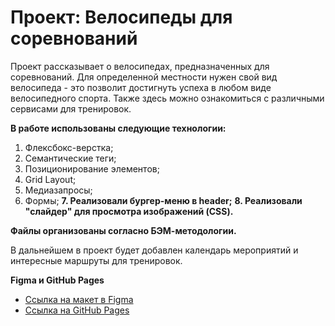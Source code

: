 # Проект: Велосипеды для соревнований

Проект рассказывает о велосипедах, предназначенных для соревнований. Для определенной местности нужен свой вид велосипеда - это позволит достигнуть успеха в любом виде велосипедного спорта. Также здесь можно ознакомиться с различными сервисами для тренировок.

**В работе использованы следующие технологии:**

1. Флексбокс-верстка;
2. Семантические теги;
3. Позиционирование элементов;
4. Grid Layout;
5. Медиазапросы;
6. Формы;
**7. Реализовали бургер-меню в header;**
**8. Реализовали "слайдер" для просмотра изображений (CSS).**

**Файлы организованы согласно БЭМ-методологии.**

В дальнейшем в проект будет добавлен календарь мероприятий и интересные маршруты для тренировок.

**Figma и GitHub Pages**

* [Ссылка на макет в Figma](https://www.figma.com/file/6HyXMeDsBXkXfg7sMfMZnx/Sprint-3-competitions-bikes?node-id=2%3A7)
* [Ссылка на GitHub Pages](https://lilsem.github.io/competitions-bikes/)